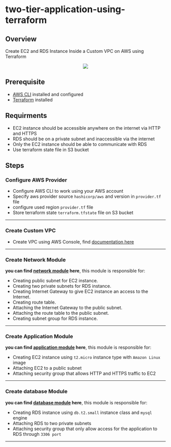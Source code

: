 # two-tier-application-using-terraform
## Overview
Create EC2 and RDS Instance Inside a Custom VPC on AWS using Terraform
<div align="center">
<img src="https://user-images.githubusercontent.com/47721226/222971471-8fee3398-2897-4dc3-a86e-edb92795507e.png">
</div>

## Prerequisite
* [AWS CLI](https://docs.aws.amazon.com/cli/latest/userguide/getting-started-install.html) installed and configured
* [Terraform](https://developer.hashicorp.com/terraform/downloads) installed

## Requirments
* EC2 instance should be accessible anywhere on the internet via HTTP and HTTPS
* RDS should be on a private subnet and inaccessible via the internet
* Only the EC2 instance should be able to communicate with RDS
* Use terraform state file in S3 bucket

## Steps

### Configure AWS Provider 
* Configure AWS CLI to work using your AWS account
* Specify aws provider source `hashicorp/aws` and version in `provider.tf` file
* configure used region `provider.tf` file
* Store terraform state `terraform.tfstate` file on S3 bucket
---

### Create Custom VPC
* Create VPC using AWS Console, find [documentation here](https://docs.aws.amazon.com/vpc/latest/userguide/working-with-vpcs.html#create-vpc-vpc-only)
---

### Create Network Module
**you can find [network module](https://github.com/MariamGad/terraform-network-module) here**, this module is responsible for:
* Creating public subnet for EC2 instance.
* Creating two private subnets for RDS instance.
* Creating Internet Gateway to give EC2 instance an access to the Internet.
* Creating route table.
* Attaching the Internet Gateway to the public subnet.
* Attaching the route table to the public subnet.
* Creating subnet group for RDS instance.
---

### Create Application Module 
**you can find [application module](https://github.com/MariamGad/terraform-application-module) here**, this module is responsible for:
* Creating EC2 instance using `t2.micro` instance type with `Amazon Linux` image
* Attaching EC2 to a public subnet 
* Attaching security group that allows HTTP and HTTPS traffic to EC2 
---

### Create database Module
**you can find [database module](https://github.com/MariamGad/terraform-database-module) here**, this module is responsible for:
* Creating RDS instance using `db.t2.small` instance class and `mysql` engine
* Attaching RDS to two private subnets
* Attaching security group that only allow access for the application to RDS through `3306 port`
---

